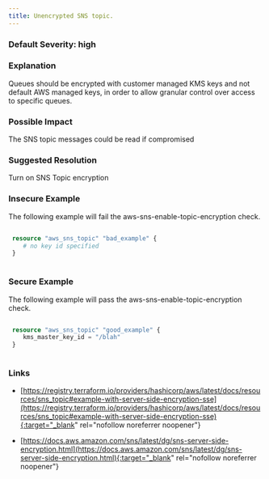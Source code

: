```yaml
---
title: Unencrypted SNS topic.
---
```


### Default Severity: <span class="severity high">high</span>

### Explanation

Queues should be encrypted with customer managed KMS keys and not default AWS managed keys, in order to allow granular control over access to specific queues.

### Possible Impact
The SNS topic messages could be read if compromised

### Suggested Resolution
Turn on SNS Topic encryption


### Insecure Example

The following example will fail the aws-sns-enable-topic-encryption check.
```terraform

 resource "aws_sns_topic" "bad_example" {
 	# no key id specified
 }
 
```



### Secure Example

The following example will pass the aws-sns-enable-topic-encryption check.
```terraform

 resource "aws_sns_topic" "good_example" {
 	kms_master_key_id = "/blah"
 }
 
```



### Links


- [https://registry.terraform.io/providers/hashicorp/aws/latest/docs/resources/sns_topic#example-with-server-side-encryption-sse](https://registry.terraform.io/providers/hashicorp/aws/latest/docs/resources/sns_topic#example-with-server-side-encryption-sse){:target="_blank" rel="nofollow noreferrer noopener"}

- [https://docs.aws.amazon.com/sns/latest/dg/sns-server-side-encryption.html](https://docs.aws.amazon.com/sns/latest/dg/sns-server-side-encryption.html){:target="_blank" rel="nofollow noreferrer noopener"}



